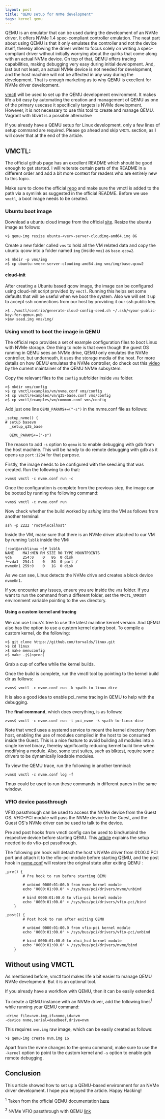 ```yaml
---
layout: post
title: "QEMU setup for NVMe development"
tags: kernel qemu
---
```


QEMU is an emulator that can be used during the development of an NVMe driver. It 
offers NVMe 1.4 spec-compliant controller emulation. The neat part about using QEMU
is that it only emulates the controller and not the device itself, thereby allowing the driver
writer to focus solely on writing a spec-compliant driver without initially worrying
about the quirks that come along with an actual NVMe device. On top of that, QEMU offers 
tracing capabilities, making debugging very easy during initial development. And, last but not
 least, an actual NVMe device is not needed for development, and the host machine will not 
be affected in any way during the development. That is enough marketing as to why QEMU is excellent
for NVMe driver development.

[vmctl](https://github.com/OpenMPDK/vmctl) will be used to set up the QEMU development 
environment. It makes life a bit easy by automating the creation and management of QEMU as one of the primary usecase it specifically targets is
NVMe development. However, it is not necessary to use this tool to create and manage QEMU. Vagrant with libvirt is a possible
alternative

If you already have a QEMU setup for Linux development, only a few lines of setup command are required. Please go ahead and skip `VMCTL` section, as I will cover 
that at the end of the article.

## VMCTL:
The official github page has an excellent README which should be good enough to get started. I will reiterate certain parts 
of the README in a different order and add a bit more context for readers who are entirely new to this topic.

Make sure to clone the official [repo](https://github.com/OpenMPDK/vmctl) and make sure the vmctl is added to the path via a symlink as suggested in the official README. 
Before we use `vmctl`, a boot image needs to be created.
### Ubuntu boot image
Download a ubuntu cloud image from the official [site](https://cloud-images.ubuntu.com). Resize the
ubuntu image as follows:
```
>$ qemu-img resize ubuntu-<ver>-server-cloudimg-amd64.img 8G
```
Create a new folder called `vms` to hold all the VM related data and copy the ubuntu qcow into a folder named `img` (inside `vms`) as `base.qcow2`. 
```
>$ mkdir -p vms/img
>$ cp ubuntu-<ver>-server-cloudimg-amd64.img vms/img/base.qcow2
```
#### cloud-init
After creating a Ubuntu based qcow image, the image can be configured using cloud-init script provided by `vmctl`. 
Running this helps set some defaults that will be useful when we boot the system. Also we will set it up to accept ssh 
connections from our host by providing it our ssh public key.
```
>$ ./vmctl/contrib/generate-cloud-config-seed.sh ~/.ssh/<your-public-key-for-qemu>.pub
>$mv seed.img vms/img/
```
### Using vmctl to boot the image in QEMU
The official repo provides a set of example configuration files to boot Linux with NVMe storage. One thing to note is that 
even though the guest OS running in QEMU sees an NVMe drive, QEMU only emulates the NVMe controller, but underneath, it uses the storage media 
of the host. For more details on how QEMU emulates the NVMe controller, do check out this [video](https://www.youtube.com/watch?v=7w7d8GV5_B0) by the current 
maintainer of the QEMU NVMe subsystem.

Copy the relevant files to the `config` subfolder inside `vms` folder.
```
>$ mkdir vms/config
>$ cp vmctl/examples/vm/nvme.conf vms/config
>$ cp vmctl/examples/vm/q35-base.conf vms/config
>$ cp vmctl/examples/vm/common.conf vms/config
```

Add just one line `QEMU_PARAMS+=("-s")` in the nvme.conf file as follows:
```
_setup_nvme() {
# setup basevm
  _setup_q35_base

  QEMU_PARAMS+=("-s")
```
The reason to add `-s` option to `qemu` is to enable debugging with gdb from the host machine. 
This will be handy to do remote debugging with gdb as it opens up `port:1234` for that purpose.

Firstly, the image needs to be configured with the seed.img that was created. Run the following to do that:
```
>vms$ vmctl -c nvme.conf run -c
```
Once the configuration is complete from the previous step, the image can be booted by running the following command:
```
>vms$ vmctl -c nvme.conf run
```
Now check whether the build worked by *sshing* into the VM as follows from another terminal:
```
ssh -p 2222 'root@localhost'

```
Inside the VM, make sure that there is an NVMe driver attached to our VM by running `lsblk` inside the VM:
```
[root@archlinux ~]# lsblk
NAME    MAJ:MIN RM SIZE RO TYPE MOUNTPOINTS
vda     254:0    0   8G  0 disk
└─vda1  254:1    0   8G  0 part /
nvme0n1 259:0    0   1G  0 disk
```
As we can see, Linux detects the NVMe drive and creates a block device `nvme0n1`.

If you encounter any issues, ensure you are inside the `vms` folder. If you want
to run the command from a different folder, set the `VMCTL_VMROOT` environment
variable pointing to the `vms` directory.
#### Using a custom kernel and tracing
We can use Linus's tree to use the latest mainline kernel version. And
QEMU also has the option to use a custom kernel during boot. To compile
a custom kernel, do the following:
```
>$ git clone https://github.com/torvalds/linux.git 
>$ cd linux
>$ make menuconfig
>$ make -j$(nproc)
```
Grab a cup of coffee while the kernel builds.

Once the build is complete, run the vmctl tool by pointing to the kernel build dir as follows:
```
>vms$ vmctl -c nvme.conf run -k <path-to-linux-dir>
```
It is also a good idea to enable pci_nvme tracing in QEMU to help with the debugging. 

The **final command**, which does everything, is as follows:
```
>vms$ vmctl -c nvme.conf run -t pci_nvme -k <path-to-linux-dir>

```

Note that vmctl uses a systemd service to mount the kernel directory from host,
enabling the use of modules compiled in the host to be consumed inside the Guest.
This is a nice feature to avoid building all modules into a single kernel binary,
thereby significantly reducing kernel build time when modifying a module. Also, some
test suites, such as [blktest](https://github.com/osandov/blktests), require some drivers
to be dynamically loadable modules.

To view the QEMU trace, run the following in another terminal:
```
>vms$ vmctl -c nvme.conf log -f
```
Tmux could be used to run these commands in different panes in the same window.

### VFIO device passthrough
VFIO passthrough can be used to access the NVMe device from the Guest OS. 
VFIO-PCI module will pass the NVMe device to the Guest, and the Guest OS's NVMe
driver can be used to talk to the device. 

Pre and post hooks from vmctl config can be used to bind/unbind the respective
device before starting QEMU.
This [article](https://null-src.com/posts/qemu-vfio-pci/post.php) explains the
setup needed to do vfio-pci passthrough.

The following pre hook will
detach the host's NVMe driver from 01:00.0 PCI port and attach it to the vfio-pci
module before starting QEMU, and the post hook in [nvme.conf](https://github.com/OpenMPDK/vmctl/blob/master/examples/vm/nvme.conf)
will restore the original state after exiting QEMU :
```
_pre() {
		# Pre hook to run before starting QEMU
	 
		# unbind 0000:01:00.0 from nvme kernel module
		echo '0000:01:00.0' > /sys/bus/pci/drivers/nvme/unbind
	 
		# bind 0000:01:00.0 to vfio-pci kernel module
		echo '0000:01:00.0' > /sys/bus/pci/drivers/vfio-pci/bind
	}
	 
_post() {
		# Post hook to run after exiting QEMU
	 
		# unbind 0000:01:00.0 from vfio-pci kernel module
		echo '0000:01:00.0' > /sys/bus/pci/drivers/vfio-pci/unbind
	 
		# bind 0000:01:00.0 to xhci_hcd kernel module
		echo '0000:01:00.0' > /sys/bus/pci/drivers/nvme/bind
	}
```

## Without using VMCTL
As mentioned before, vmctl tool makes life a bit easier to manage QEMU NVMe development. But it is an optional tool. 

If you already have a workflow with QEMU, then it can be easily extended. 

To create a QEMU instance with an NVMe driver, add the following lines<sup>1</sup> while running your QEMU command:
```
-drive file=nvm.img,if=none,id=nvm
-device nvme,serial=deadbeef,drive=nvm
```
This requires `nvm.img` raw image, which can be easily created as follows:
```
>$ qemu-img create nvm.img 1G
```

Apart from the nvme changes to the qemu command, make sure to use the `-kernel`
option to point to the custom kernel and `-s` option to enable gdb remote debugging.

## Conclusion
This article showed how to set up a QEMU-based environment for an NVMe driver development. 
I hope you enjoyed the article. Happy Hacking!


<sup>1</sup> Taken from the official QEMU documentation [here](https://qemu-project.gitlab.io/qemu/system/devices/nvme.html#adding-nvme-devices)

<sup>2</sup> NVMe VFIO passthrough with QEMU [link](https://github.com/nmtadam/blog/wiki/VFIO-Passthrough-with-QEMU)

